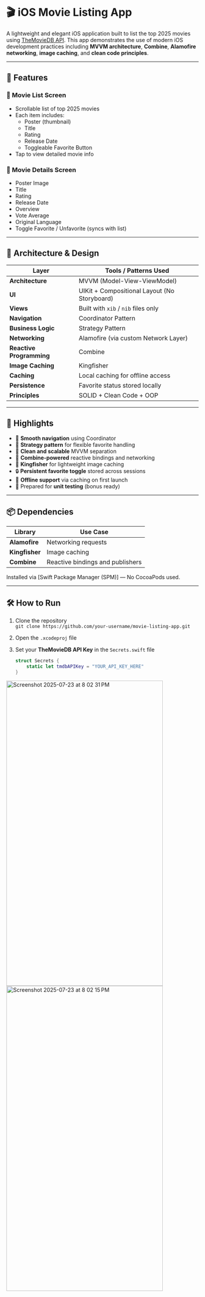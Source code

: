 # 🎬 iOS Movie Listing App

A lightweight and elegant iOS application built to list the top 2025 movies using [TheMovieDB API](https://www.themoviedb.org). This app demonstrates the use of modern iOS development practices including **MVVM architecture**, **Combine**, **Alamofire networking**, **image caching**, and **clean code principles**.

---

## 📱 Features

### 🔹 Movie List Screen
- Scrollable list of top 2025 movies
- Each item includes:
  - Poster (thumbnail)
  - Title
  - Rating
  - Release Date
  - Toggleable Favorite Button
- Tap to view detailed movie info

### 🔹 Movie Details Screen
- Poster Image
- Title
- Rating
- Release Date
- Overview
- Vote Average
- Original Language
- Toggle Favorite / Unfavorite (syncs with list)

---

## 🧱 Architecture & Design

| Layer        | Tools / Patterns Used         |
|--------------|-------------------------------|
| **Architecture** | MVVM (Model-View-ViewModel) |
| **UI**           | UIKit + Compositional Layout (No Storyboard) |
| **Views**        | Built with `xib` / `nib` files only |
| **Navigation**   | Coordinator Pattern |
| **Business Logic** | Strategy Pattern |
| **Networking**  | Alamofire (via custom Network Layer) |
| **Reactive Programming** | Combine |
| **Image Caching** | Kingfisher |
| **Caching**     | Local caching for offline access |
| **Persistence** | Favorite status stored locally |
| **Principles**  | SOLID + Clean Code + OOP |

---

## 💎 Highlights

- 🚀 **Smooth navigation** using Coordinator
- 🧠 **Strategy pattern** for flexible favorite handling
- 🧹 **Clean and scalable** MVVM separation
- 📡 **Combine-powered** reactive bindings and networking
- 🧊 **Kingfisher** for lightweight image caching
- 🔒 **Persistent favorite toggle** stored across sessions
- 📶 **Offline support** via caching on first launch
- 🧪 Prepared for **unit testing** (bonus ready)

---

## 📦 Dependencies

| Library     | Use Case                          |
|-------------|-----------------------------------|
| **Alamofire**   | Networking requests             |
| **Kingfisher**  | Image caching                   |
| **Combine**     | Reactive bindings and publishers |

Installed via [Swift Package Manager (SPM)] — No CocoaPods used.

---

## 🛠 How to Run

1. Clone the repository  
   `git clone https://github.com/your-username/movie-listing-app.git`

2. Open the `.xcodeproj` file

3. Set your **TheMovieDB API Key** in the `Secrets.swift` file  
   ```swift
   struct Secrets {
       static let tmdbAPIKey = "YOUR_API_KEY_HERE"
   }

<img width="410" height="800" alt="Screenshot 2025-07-23 at 8 02 31 PM" src="https://github.com/user-attachments/assets/52396d13-9fe5-4786-9847-ef45f56c59da" />

<img width="410" height="800" alt="Screenshot 2025-07-23 at 8 02 15 PM" src="https://github.com/user-attachments/assets/e4d3624a-e2e2-4408-afb8-5f85c753388e" />

